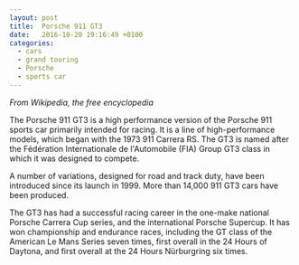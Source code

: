 ```yaml
---
layout: post
title:  Porsche 911 GT3
date:   2016-10-20 19:16:49 +0100
categories:
  - cars
  - grand touring
  - Porsche
  - sports car
---
```

_From Wikipedia, the free encyclopedia_

The Porsche 911 GT3 is a high performance version of the Porsche 911 sports car primarily intended for racing. It is a line of high-performance models, which began with the 1973 911 Carrera RS. The GT3 is named after the Fédération Internationale de l'Automobile (FIA) Group GT3 class in which it was designed to compete.

A number of variations, designed for road and track duty, have been introduced since its launch in 1999. More than 14,000 911 GT3 cars have been produced.

The GT3 has had a successful racing career in the one-make national Porsche Carrera Cup series, and the international Porsche Supercup. It has won championship and endurance races, including the GT class of the American Le Mans Series seven times, first overall in the 24 Hours of Daytona, and first overall at the 24 Hours Nürburgring six times.
